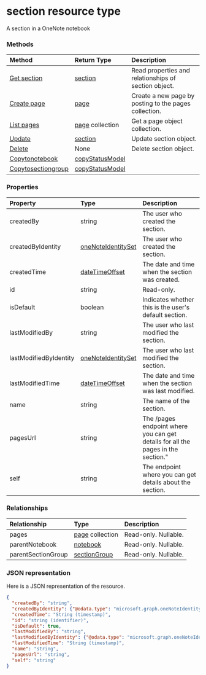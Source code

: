# section resource type

A section in a OneNote notebook


### Methods

| Method		   | Return Type	|Description|
|:---------------|:--------|:----------|
|[Get section](../api/section_get.md) | [section](section.md) |Read properties and relationships of section object.|
|[Create page](../api/section_post_pages.md) |[page](page.md)| Create a new page by posting to the pages collection.|
|[List pages](../api/section_list_pages.md) |[page](page.md) collection| Get a page object collection.|
|[Update](../api/section_update.md) | [section](section.md)	|Update section object. |
|[Delete](../api/section_delete.md) | None |Delete section object. |
|[Copytonotebook](../api/section_copytonotebook.md)|[copyStatusModel](copystatusmodel.md)||
|[Copytosectiongroup](../api/section_copytosectiongroup.md)|[copyStatusModel](copystatusmodel.md)||

### Properties
| Property	   | Type	|Description|
|:---------------|:--------|:----------|
|createdBy|string|The user who created the section.|
|createdByIdentity|[oneNoteIdentitySet](onenoteidentityset.md)|The user who created the section.|
|createdTime|[dateTimeOffset](datetimeoffset.md)|The date and time when the section was created.|
|id|string| Read-only.|
|isDefault|boolean|Indicates whether this is the user's default section.|
|lastModifiedBy|string|The user who last modified the section.|
|lastModifiedByIdentity|[oneNoteIdentitySet](onenoteidentityset.md)|The user who last modified the section.|
|lastModifiedTime|[dateTimeOffset](datetimeoffset.md)|The date and time when the section was last modified.|
|name|string|The name of the section.|
|pagesUrl|string|The /pages endpoint where you can get details for all the pages in the section."|
|self|string|The endpoint where you can get details about the section.|

### Relationships
| Relationship | Type	|Description|
|:---------------|:--------|:----------|
|pages|[page](page.md) collection| Read-only. Nullable.|
|parentNotebook|[notebook](notebook.md)| Read-only. Nullable.|
|parentSectionGroup|[sectionGroup](sectiongroup.md)| Read-only. Nullable.|

### JSON representation

Here is a JSON representation of the resource.

<!-- {
  "blockType": "resource",
  "optionalProperties": [

  ],
  "@odata.type": "microsoft.graph.section"
}-->

```json
{
  "createdBy": "string",
  "createdByIdentity": {"@odata.type": "microsoft.graph.oneNoteIdentitySet"},
  "createdTime": "String (timestamp)",
  "id": "string (identifier)",
  "isDefault": true,
  "lastModifiedBy": "string",
  "lastModifiedByIdentity": {"@odata.type": "microsoft.graph.oneNoteIdentitySet"},
  "lastModifiedTime": "String (timestamp)",
  "name": "string",
  "pagesUrl": "string",
  "self": "string"
}

```

<!-- uuid: 8fcb5dbc-d5aa-4681-8e31-b001d5168d79
2015-10-25 14:57:30 UTC -->
<!-- {
  "type": "#page.annotation",
  "description": "section resource",
  "keywords": "",
  "section": "documentation",
  "tocPath": ""
}-->